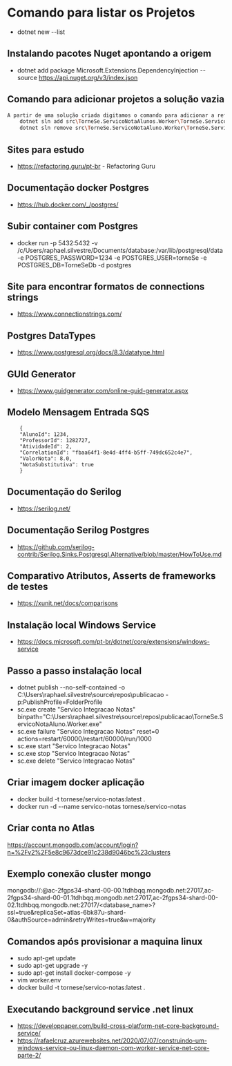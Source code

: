 # Comando para listar os Projetos
 - dotnet new --list

## Instalando pacotes Nuget apontando a origem
 - dotnet add package Microsoft.Extensions.DependencyInjection --source  https://api.nuget.org/v3/index.json

## Comando para adicionar projetos a solução vazia
``` bash
A partir de uma solução criada digitamos o comando para adicionar a referencia ao csproj dos projetos
    dotnet sln add src\TorneSe.ServicoNotaAlunos.Worker\TorneSe.ServicoNotaAlunos.Worker.csproj
    dotnet sln remove src\TorneSe.ServicoNotaAluno.Worker\TorneSe.ServicoNotaAluno.Worker.csproj  
 ```

 ## Sites para estudo
 - https://refactoring.guru/pt-br - Refactoring Guru


 ## Documentação docker Postgres
 - https://hub.docker.com/_/postgres/
 

 ## Subir container com Postgres
 - docker run -p 5432:5432 -v /c/Users/raphael.silvestre/Documents/database:/var/lib/postgresql/data -e POSTGRES_PASSWORD=1234 -e POSTGRES_USER=torneSe -e POSTGRES_DB=TorneSeDb -d postgres

 ## Site para encontrar formatos de connections strings
 - https://www.connectionstrings.com/

 ## Postgres DataTypes
- https://www.postgresql.org/docs/8.3/datatype.html

## GUId Generator
- https://www.guidgenerator.com/online-guid-generator.aspx

## Modelo Mensagem Entrada SQS
```
    {
    "AlunoId": 1234,
    "ProfessorId": 1282727,
    "AtividadeId": 2,
    "CorrelationId": "fbaa64f1-8e4d-4ff4-b5ff-749dc652c4e7",
    "ValorNota": 8.0,
    "NotaSubstitutiva": true
    }
```

## Documentação do Serilog
 - https://serilog.net/

## Documentação Serilog Postgres
 - https://github.com/serilog-contrib/Serilog.Sinks.Postgresql.Alternative/blob/master/HowToUse.md

## Comparativo Atributos, Asserts de frameworks de testes
 - https://xunit.net/docs/comparisons

## Instalação local Windows Service
- https://docs.microsoft.com/pt-br/dotnet/core/extensions/windows-service

## Passo a passo instalação local
- dotnet publish --no-self-contained -o C:\Users\raphael.silvestre\source\repos\publicacao -p:PublishProfile=FolderProfile
- sc.exe create "Servico Integracao Notas" binpath="C:\Users\raphael.silvestre\source\repos\publicacao\TorneSe.ServicoNotaAluno.Worker.exe"
- sc.exe failure "Servico Integracao Notas" reset=0 actions=restart/60000/restart/60000/run/1000
- sc.exe start "Servico Integracao Notas"
- sc.exe stop "Servico Integracao Notas"
- sc.exe delete "Servico Integracao Notas"

## Criar imagem docker aplicação
- docker build -t tornese/servico-notas:latest .
- docker run -d --name servico-notas tornese/servico-notas

## Criar conta no Atlas
https://account.mongodb.com/account/login?n=%2Fv2%2F5e8c9673dce91c238d9046bc%23clusters

## Exemplo conexão cluster mongo
mongodb://<user>:<password>@ac-2fgps34-shard-00-00.1tdhbqq.mongodb.net:27017,ac-2fgps34-shard-00-01.1tdhbqq.mongodb.net:27017,ac-2fgps34-shard-00-02.1tdhbqq.mongodb.net:27017/<database_name>?ssl=true&replicaSet=atlas-6bk87u-shard-0&authSource=admin&retryWrites=true&w=majority

## Comandos após provisionar a maquina linux
- sudo apt-get update
- sudo apt-get upgrade -y
- sudo apt-get install docker-compose -y
- vim worker.env
- docker build -t tornese/servico-notas:latest .

## Executando background service .net linux 
- https://developpaper.com/build-cross-platform-net-core-background-service/
- https://rafaelcruz.azurewebsites.net/2020/07/07/construindo-um-windows-service-ou-linux-daemon-com-worker-service-net-core-parte-2/